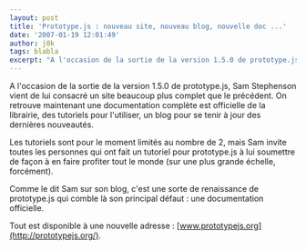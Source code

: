 ```yaml
---
layout: post
title: 'Prototype.js : nouveau site, nouveau blog, nouvelle doc ...'
date: '2007-01-19 12:01:49'
author: j0k
tags: blabla
excerpt: "A l'occasion de la sortie de la version 1.5.0 de prototype.js, Sam Stephenson vient de lui consacré un site beaucoup plus complet que le précédent.     \nOn retrouve maintenant une documentation complète est officielle de la librairie, des tutoriels pour l'utiliser, un blog pour se tenir à jour des dernières nouveautés.  \n  \nLes tutoriels sont pour      …"
---
```


A l'occasion de la sortie de la version 1.5.0 de prototype.js, Sam Stephenson vient de lui consacré un site beaucoup plus complet que le précédent.
On retrouve maintenant une documentation complète est officielle de la librairie, des tutoriels pour l'utiliser, un blog pour se tenir à jour des dernières nouveautés.

Les tutoriels sont pour le moment limités au nombre de 2, mais Sam invite toutes les personnes qui ont fait un tutoriel pour prototype.js à lui soumettre de façon à en faire profiter tout le monde (sur une plus grande échelle, forcément).

Comme le dit Sam sur son blog, c'est une sorte de renaissance de prototype.js qui comble là son principal défaut : une documentation officielle.

Tout est disponible à une nouvelle adresse : [www.prototypejs.org](http://prototypejs.org/).
